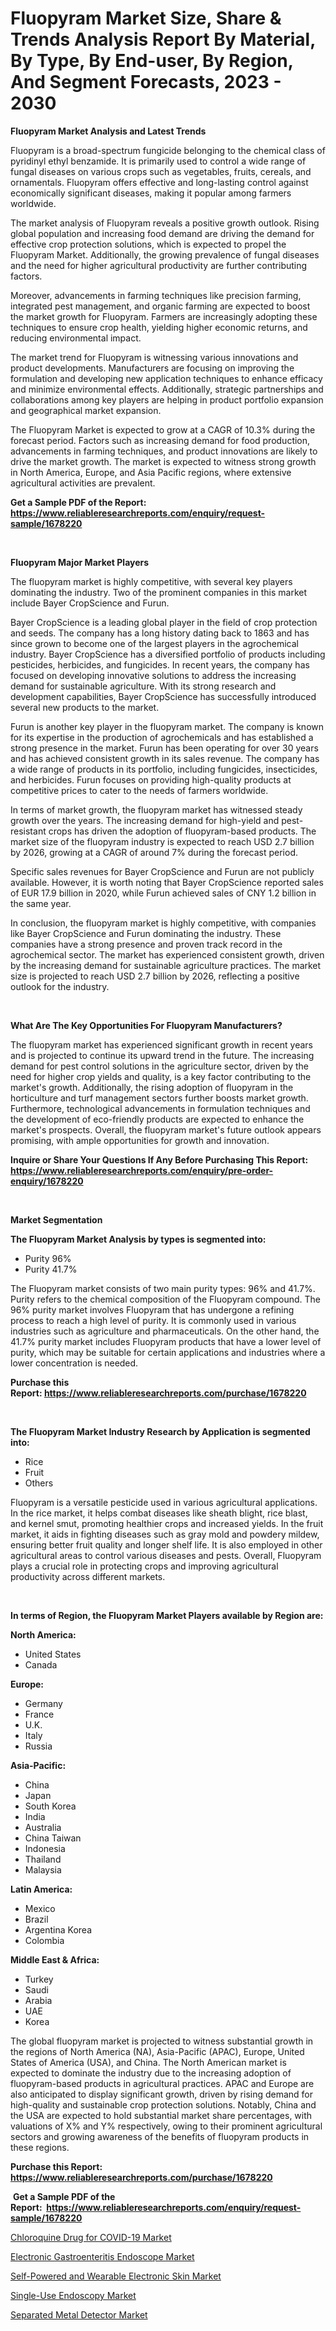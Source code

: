 <p><h1>Fluopyram Market Size, Share & Trends Analysis Report By Material, By Type, By End-user, By Region, And Segment Forecasts, 2023 - 2030</h1></p><p><strong>Fluopyram Market Analysis and Latest Trends</strong></p>
<p><p>Fluopyram is a broad-spectrum fungicide belonging to the chemical class of pyridinyl ethyl benzamide. It is primarily used to control a wide range of fungal diseases on various crops such as vegetables, fruits, cereals, and ornamentals. Fluopyram offers effective and long-lasting control against economically significant diseases, making it popular among farmers worldwide.</p><p>The market analysis of Fluopyram reveals a positive growth outlook. Rising global population and increasing food demand are driving the demand for effective crop protection solutions, which is expected to propel the Fluopyram Market. Additionally, the growing prevalence of fungal diseases and the need for higher agricultural productivity are further contributing factors.</p><p>Moreover, advancements in farming techniques like precision farming, integrated pest management, and organic farming are expected to boost the market growth for Fluopyram. Farmers are increasingly adopting these techniques to ensure crop health, yielding higher economic returns, and reducing environmental impact.</p><p>The market trend for Fluopyram is witnessing various innovations and product developments. Manufacturers are focusing on improving the formulation and developing new application techniques to enhance efficacy and minimize environmental effects. Additionally, strategic partnerships and collaborations among key players are helping in product portfolio expansion and geographical market expansion.</p><p>The Fluopyram Market is expected to grow at a CAGR of 10.3% during the forecast period. Factors such as increasing demand for food production, advancements in farming techniques, and product innovations are likely to drive the market growth. The market is expected to witness strong growth in North America, Europe, and Asia Pacific regions, where extensive agricultural activities are prevalent.</p></p>
<p><strong>Get a Sample PDF of the Report:&nbsp; <a href="https://www.reliableresearchreports.com/enquiry/request-sample/1678220">https://www.reliableresearchreports.com/enquiry/request-sample/1678220</a></strong></p>
<p>&nbsp;</p>
<p><strong>Fluopyram Major Market Players</strong></p>
<p><p>The fluopyram market is highly competitive, with several key players dominating the industry. Two of the prominent companies in this market include Bayer CropScience and Furun.</p><p>Bayer CropScience is a leading global player in the field of crop protection and seeds. The company has a long history dating back to 1863 and has since grown to become one of the largest players in the agrochemical industry. Bayer CropScience has a diversified portfolio of products including pesticides, herbicides, and fungicides. In recent years, the company has focused on developing innovative solutions to address the increasing demand for sustainable agriculture. With its strong research and development capabilities, Bayer CropScience has successfully introduced several new products to the market.</p><p>Furun is another key player in the fluopyram market. The company is known for its expertise in the production of agrochemicals and has established a strong presence in the market. Furun has been operating for over 30 years and has achieved consistent growth in its sales revenue. The company has a wide range of products in its portfolio, including fungicides, insecticides, and herbicides. Furun focuses on providing high-quality products at competitive prices to cater to the needs of farmers worldwide.</p><p>In terms of market growth, the fluopyram market has witnessed steady growth over the years. The increasing demand for high-yield and pest-resistant crops has driven the adoption of fluopyram-based products. The market size of the fluopyram industry is expected to reach USD 2.7 billion by 2026, growing at a CAGR of around 7% during the forecast period.</p><p>Specific sales revenues for Bayer CropScience and Furun are not publicly available. However, it is worth noting that Bayer CropScience reported sales of EUR 17.9 billion in 2020, while Furun achieved sales of CNY 1.2 billion in the same year.</p><p>In conclusion, the fluopyram market is highly competitive, with companies like Bayer CropScience and Furun dominating the industry. These companies have a strong presence and proven track record in the agrochemical sector. The market has experienced consistent growth, driven by the increasing demand for sustainable agriculture practices. The market size is projected to reach USD 2.7 billion by 2026, reflecting a positive outlook for the industry.</p></p>
<p>&nbsp;</p>
<p><strong>What Are The Key Opportunities For Fluopyram Manufacturers?</strong></p>
<p><p>The fluopyram market has experienced significant growth in recent years and is projected to continue its upward trend in the future. The increasing demand for pest control solutions in the agriculture sector, driven by the need for higher crop yields and quality, is a key factor contributing to the market's growth. Additionally, the rising adoption of fluopyram in the horticulture and turf management sectors further boosts market growth. Furthermore, technological advancements in formulation techniques and the development of eco-friendly products are expected to enhance the market's prospects. Overall, the fluopyram market's future outlook appears promising, with ample opportunities for growth and innovation.</p></p>
<p><strong>Inquire or Share Your Questions If Any Before Purchasing This Report: <a href="https://www.reliableresearchreports.com/enquiry/pre-order-enquiry/1678220">https://www.reliableresearchreports.com/enquiry/pre-order-enquiry/1678220</a></strong></p>
<p>&nbsp;</p>
<p><strong>Market Segmentation</strong></p>
<p><strong>The Fluopyram Market Analysis by types is segmented into:</strong></p>
<p><ul><li>Purity 96%</li><li>Purity 41.7%</li></ul></p>
<p><p>The Fluopyram market consists of two main purity types: 96% and 41.7%. Purity refers to the chemical composition of the Fluopyram compound. The 96% purity market involves Fluopyram that has undergone a refining process to reach a high level of purity. It is commonly used in various industries such as agriculture and pharmaceuticals. On the other hand, the 41.7% purity market includes Fluopyram products that have a lower level of purity, which may be suitable for certain applications and industries where a lower concentration is needed.</p></p>
<p><strong>Purchase this Report:&nbsp;<a href="https://www.reliableresearchreports.com/purchase/1678220">https://www.reliableresearchreports.com/purchase/1678220</a></strong></p>
<p>&nbsp;</p>
<p><strong>The Fluopyram Market Industry Research by Application is segmented into:</strong></p>
<p><ul><li>Rice</li><li>Fruit</li><li>Others</li></ul></p>
<p><p>Fluopyram is a versatile pesticide used in various agricultural applications. In the rice market, it helps combat diseases like sheath blight, rice blast, and kernel smut, promoting healthier crops and increased yields. In the fruit market, it aids in fighting diseases such as gray mold and powdery mildew, ensuring better fruit quality and longer shelf life. It is also employed in other agricultural areas to control various diseases and pests. Overall, Fluopyram plays a crucial role in protecting crops and improving agricultural productivity across different markets.</p></p>
<p>&nbsp;</p>
<p><strong>In terms of Region, the Fluopyram Market Players available by Region are:</strong></p>
<p>
    <p> <strong> North America: </strong>
        <ul>
            <li>United States</li>
            <li>Canada</li>
        </ul>
        </p> 
    <p> <strong> Europe: </strong>
        <ul>
            <li>Germany</li>
            <li>France</li>
            <li>U.K.</li>
            <li>Italy</li>
            <li>Russia</li>
        </ul>
        </p> 
    <p> <strong> Asia-Pacific: </strong>
        <ul>
            <li>China</li>
            <li>Japan</li>
            <li>South Korea</li>
            <li>India</li>
            <li>Australia</li>
            <li>China Taiwan</li>
            <li>Indonesia</li>
            <li>Thailand</li>
            <li>Malaysia</li>
        </ul>
        </p> 
    <p> <strong> Latin America: </strong>
        <ul>
            <li>Mexico</li>
            <li>Brazil</li>
            <li>Argentina Korea</li>
            <li>Colombia</li>
        </ul>
        </p> 
    <p> <strong> Middle East & Africa: </strong>
        <ul>
            <li>Turkey</li>
            <li>Saudi</li>
            <li>Arabia</li>
            <li>UAE</li>
            <li>Korea</li>
        </ul>
    </p>
    </p>
<p><p>The global fluopyram market is projected to witness substantial growth in the regions of North America (NA), Asia-Pacific (APAC), Europe, United States of America (USA), and China. The North American market is expected to dominate the industry due to the increasing adoption of fluopyram-based products in agricultural practices. APAC and Europe are also anticipated to display significant growth, driven by rising demand for high-quality and sustainable crop protection solutions. Notably, China and the USA are expected to hold substantial market share percentages, with valuations of X% and Y% respectively, owing to their prominent agricultural sectors and growing awareness of the benefits of fluopyram products in these regions.</p></p>
<p><strong>Purchase this Report: <a href="https://www.reliableresearchreports.com/purchase/1678220">https://www.reliableresearchreports.com/purchase/1678220</a></strong></p>
<p>&nbsp;<strong>Get a Sample PDF of the Report:&nbsp;&nbsp;<a href="https://www.reliableresearchreports.com/enquiry/request-sample/1678220">https://www.reliableresearchreports.com/enquiry/request-sample/1678220</a></strong></p>
<p><strong></strong></p>
<p><p><a href="https://github.com/jonneygiverf/Market-Research-Report-List-1/blob/main/chloroquine-drug-for-covid-19-market.md">Chloroquine Drug for COVID-19 Market</a></p><p><a href="https://www.linkedin.com/pulse/electronic-gastroenteritis-endoscope-market-challenges-opportunities/">Electronic Gastroenteritis Endoscope Market</a></p><p><a href="https://medium.com/@clock.fund.arm/self-powered-and-wearable-electronic-skin-market-furnishes-information-on-market-share-market-0b1145b21d0a">Self-Powered and Wearable Electronic Skin Market</a></p><p><a href="https://www.linkedin.com/pulse/single-use-endoscopy-market-challenges-opportunities-growth/">Single-Use Endoscopy Market</a></p><p><a href="https://medium.com/@sake.use.loan/separated-metal-detector-market-size-and-market-trends-complete-industry-overview-2023-to-2030-61094137c2c2">Separated Metal Detector Market</a></p></p>